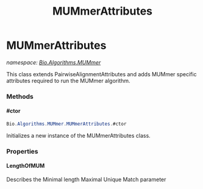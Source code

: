 ﻿---
title: MUMmerAttributes
---

# MUMmerAttributes
_namespace: [Bio.Algorithms.MUMmer](N-Bio.Algorithms.MUMmer.html)_

This class extends PairwiseAlignmentAttributes and adds MUMmer specific attributes
 required to run the MUMmer algorithm.

### Methods

#### #ctor
```csharp
Bio.Algorithms.MUMmer.MUMmerAttributes.#ctor
```
Initializes a new instance of the MUMmerAttributes class.



### Properties

#### LengthOfMUM
Describes the Minimal length Maximal Unique Match parameter

